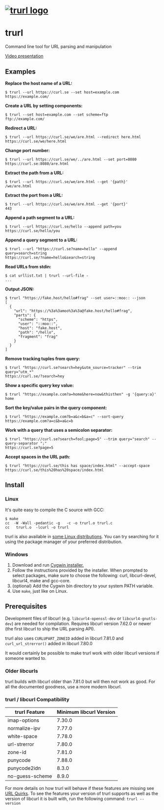 
# [![trurl logo](https://curl.se/trurl/trurl-logo.svg)](https://curl.se/trurl)

# trurl

Command line tool for URL parsing and manipulation

[Video presentation](https://youtu.be/oDL7DVszr2w)

## Examples

**Replace the host name of a URL:**

```text
$ trurl --url https://curl.se --set host=example.com
https://example.com/
```

**Create a URL by setting components:**

```text
$ trurl --set host=example.com --set scheme=ftp
ftp://example.com/
```

**Redirect a URL:**

```text
$ trurl --url https://curl.se/we/are.html --redirect here.html
https://curl.se/we/here.html
```

**Change port number:**

```text
$ trurl --url https://curl.se/we/../are.html --set port=8080
https://curl.se:8080/are.html
```

**Extract the path from a URL:**

```text
$ trurl --url https://curl.se/we/are.html --get '{path}'
/we/are.html
```

**Extract the port from a URL:**

```text
$ trurl --url https://curl.se/we/are.html --get '{port}'
443
```

**Append a path segment to a URL:**

```text
$ trurl --url https://curl.se/hello --append path=you
https://curl.se/hello/you
```

**Append a query segment to a URL:**

```text
$ trurl --url "https://curl.se?name=hello" --append query=search=string
https://curl.se/?name=hello&search=string
```

**Read URLs from stdin:**

```text
$ cat urllist.txt | trurl --url-file -
...
```

**Output JSON:**

```text
$ trurl "https://fake.host/hello#frag" --set user=::moo:: --json
[
  {
    "url": "https://%3a%3amoo%3a%3a@fake.host/hello#frag",
    "parts": {
      "scheme": "https",
      "user": "::moo::",
      "host": "fake.host",
      "path": "/hello",
      "fragment": "frag"
    }
  }
]
```

**Remove tracking tuples from query:**

```text
$ trurl "https://curl.se?search=hey&utm_source=tracker" --trim query="utm_*"
https://curl.se/?search=hey
```

**Show a specific query key value:**

```text
$ trurl "https://example.com?a=home&here=now&thisthen" -g '{query:a}'
home
```

**Sort the key/value pairs in the query component:**

```text
$ trurl "https://example.com?b=a&c=b&a=c" --sort-query
https://example.com?a=c&b=a&c=b
```

**Work with a query that uses a semicolon separator:**

```text
$ trurl "https://curl.se?search=fool;page=5" --trim query="search" --query-separator ";"
https://curl.se?page=5
```

**Accept spaces in the URL path:**

```text
$ trurl "https://curl.se/this has space/index.html" --accept-space
https://curl.se/this%20has%20space/index.html
```

## Install

### Linux

It's quite easy to compile the C source with GCC:

```text
$ make
cc  -W -Wall -pedantic -g   -c -o trurl.o trurl.c
cc   trurl.o  -lcurl -o trurl
```

trurl is also available in [some Linux distributions](https://github.com/curl/trurl/discussions/51). You can try searching for it using the package manager of your preferred distribution.

### Windows

1. Download and run [Cygwin installer.](https://www.cygwin.com/install.html)
2. Follow the instructions provided by the installer. When prompted to select packages, make sure to choose the following: curl, libcurl-devel, libcurl4, make and gcc-core.
3. (optional) Add the Cygwin bin directory to your system PATH variable.
4. Use `make`, just like on Linux.

## Prerequisites

Development files of libcurl (e.g. `libcurl4-openssl-dev` or
`libcurl4-gnutls-dev`) are needed for compilation. Requires libcurl version
7.62.0 or newer (the first libcurl to ship the URL parsing API).

trurl also uses `CURLUPART_ZONEID` added in libcurl 7.81.0 and
`curl_url_strerror()` added in libcurl 7.80.0

It would certainly be possible to make trurl work with older libcurl versions
if someone wanted to.

### Older libcurls

trurl builds with libcurl older than 7.81.0 but will then not work as
good. For all the documented goodness, use a more modern libcurl.

### trurl / libcurl Compatibility

| trurl Feature   |  Minimum libcurl Version |
|-----------------|--------------------------|
| imap-options    |   7.30.0                 |
| normalize-ipv   |   7.77.0                 | 
| white-space     |   7.78.0                 |
| url-strerror    |   7.80.0                 |
| zone-id         |   7.81.0                 |
| punycode        |   7.88.0                 |
| punycode2idn    |   8.3.0                  |
| no-guess-scheme |   8.9.0                  |

For more details on how trurl will behave if these features are missing see [URL Quirks](https://github.com/curl/trurl/blob/master/URL-QUIRKS.md).
To see the features your version of trurl supports as well as the version of libcurl it is built with, run the following command:  `trurl --version`

